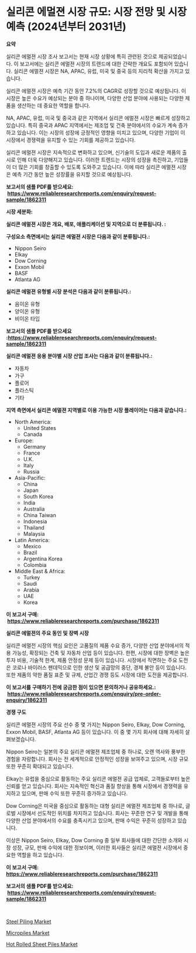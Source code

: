 <p><h1>실리콘 에멀젼 시장 규모: 시장 전망 및 시장 예측 (2024년부터 2031년)</h1></p><p><strong>요약</strong></p>
<p><p>실리콘 에멀젼 시장 조사 보고서는 현재 시장 상황에 특히 관련된 것으로 제공되었습니다. 이 보고서에는 실리콘 에멀젼 시장의 트렌드에 대한 간략한 개요도 포함되어 있습니다. 실리콘 에멀젼 시장은 NA, APAC, 유럽, 미국 및 중국 등의 지리적 확산을 가지고 있습니다.</p><p>실리콘 에멀젼 시장은 예측 기간 동안 7.2%의 CAGR로 성장할 것으로 예상됩니다. 이 시장은 높은 수요가 예상되는 분야 중 하나이며, 다양한 산업 분야에 사용되는 다양한 제품을 생산하는 데 중요한 역할을 합니다.</p><p>NA, APAC, 유럽, 미국 및 중국과 같은 지역에서 실리콘 에멀젼 시장은 빠르게 성장하고 있습니다. 특히 중국과 APAC 지역에서는 제조업 및 건축 분야에서의 수요가 계속 증가하고 있습니다. 이는 시장의 성장에 긍정적인 영향을 미치고 있으며, 다양한 기업이 이 시장에서 경쟁력을 유지할 수 있는 기회를 제공하고 있습니다.</p><p>실리콘 에멀젼 시장은 지속적으로 변화하고 있으며, 신기술의 도입과 새로운 제품의 출시로 인해 더욱 다양해지고 있습니다. 이러한 트렌드는 시장의 성장을 촉진하고, 기업들이 더 많은 기회를 창출할 수 있도록 도와주고 있습니다. 이에 따라 실리콘 에멀젼 시장은 예측 기간 동안 높은 성장률을 유지할 것으로 예상됩니다.</p></p>
<p><strong>보고서의 샘플 PDF를 받으세요: &nbsp;<a href="https://www.reliableresearchreports.com/enquiry/request-sample/1862311">https://www.reliableresearchreports.com/enquiry/request-sample/1862311</a></strong></p>
<p><strong>시장 세분화:</strong></p>
<p><strong> 실리콘 에멀젼 시장은 개요, 배포, 애플리케이션 및 지역으로 더 분류됩니다. :</strong></p>
<p><strong>구성요소 측면에서는 실리콘 에멀젼 시장은 다음과 같이 분류됩니다.:</strong></p>
<p><ul><li>Nippon Seiro</li><li>Elkay</li><li>Dow Corning</li><li>Exxon Mobil</li><li>BASF</li><li>Atlanta AG</li></ul></p>
<p><strong> 실리콘 에멀젼 유형별 시장 분석은 다음과 같이 분류됩니다.:</strong></p>
<p><ul><li>음이온 유형</li><li>양이온 유형</li><li>비이온 타입</li></ul></p>
<p><strong>보고서의 샘플 PDF를 받으세요 :<a href="https://www.reliableresearchreports.com/enquiry/request-sample/1862311">https://www.reliableresearchreports.com/enquiry/request-sample/1862311</a></strong></p>
<p><strong> 실리콘 에멀젼 응용 분야별 시장 산업 조사는 다음과 같이 분류됩니다.:</strong></p>
<p><ul><li>자동차</li><li>가구</li><li>플로어</li><li>플라스틱</li><li>기타</li></ul></p>
<p><strong>지역 측면에서 실리콘 에멀젼 지역별로 이용 가능한 시장 플레이어는 다음과 같습니다.:</strong></p>
<p><ul>
    <li>
        North America:
        <ul>
            <li>United States</li>
            <li>Canada</li>
        </ul>
    </li>
    <li>
        Europe:
        <ul>
            <li>Germany</li>
            <li>France</li>
            <li>U.K.</li>
            <li>Italy</li>
            <li>Russia</li>
        </ul>
    </li>
    <li>
        Asia-Pacific:
        <ul>
            <li>China</li>
            <li>Japan</li>
            <li>South Korea</li>
            <li>India</li>
            <li>Australia</li>
            <li>China Taiwan</li>
            <li>Indonesia</li>
            <li>Thailand</li>
            <li>Malaysia</li>
        </ul>
    </li>
    <li>
        Latin America:
        <ul>
            <li>Mexico</li>
            <li>Brazil</li>
            <li>Argentina Korea</li>
            <li>Colombia</li>
        </ul>
    </li>
    <li>
        Middle East & Africa:
        <ul>
            <li>Turkey</li>
            <li>Saudi</li>
            <li>Arabia</li>
            <li>UAE</li>
            <li>Korea</li>
        </ul>
    </li>
    </ul></p>
<p><strong>이 보고서 구매: &nbsp;<a href="https://www.reliableresearchreports.com/purchase/1862311">https://www.reliableresearchreports.com/purchase/1862311</a></strong></p>
<p><strong>실리콘 에멀젼의 주요 동인 및 장벽 시장</strong></p>
<p><p>실리콘 에멀전 시장의 핵심 요인은 고품질의 제품 수요 증가, 다양한 산업 분야에서의 적용 가능성, 확장되는 건축 및 자동차 산업 등이 있습니다. 한편, 시장에 대한 장벽은 높은 투자 비용, 기술적 한계, 제품 안정성 문제 등이 있습니다. 시장에서 직면하는 주요 도전은 코로나 바이러스 팬데믹으로 인한 생산 및 공급망의 중단, 경제 불안 등이 있습니다. 또한 제품의 약한 품질 표준 및 규제, 산업간 경쟁 등도 시장에 대한 도전을 제공합니다.</p></p>
<p><strong>이 보고서를 구매하기 전에 궁금한 점이 있으면 문의하거나 공유하세요.: &nbsp;<a href="https://www.reliableresearchreports.com/enquiry/pre-order-enquiry/1862311">https://www.reliableresearchreports.com/enquiry/pre-order-enquiry/1862311</a></strong></p>
<p><strong>경쟁 구도</strong></p>
<p><p>실리콘 에멀젼 시장의 주요 선수 중 몇 가지는 Nippon Seiro, Elkay, Dow Corning, Exxon Mobil, BASF, Atlanta AG 등이 있습니다. 이 중 몇 가지 회사에 대해 자세히 살펴보겠습니다.</p><p>Nippon Seiro는 일본의 주요 실리콘 에멀젼 제조업체 중 하나로, 오랜 역사와 풍부한 경험을 자랑합니다. 회사는 전 세계적으로 안정적인 성장을 보여주고 있으며, 시장 규모 또한 꾸준히 확대되고 있습니다.</p><p>Elkay는 유럽을 중심으로 활동하는 주요 실리콘 에멀젼 공급 업체로, 고객들로부터 높은 신뢰를 얻고 있습니다. 회사는 지속적인 혁신과 품질 향상을 통해 시장에서 경쟁력을 유지하고 있으며, 판매 수익 또한 꾸준히 증가하고 있습니다.</p><p>Dow Corning은 미국을 중심으로 활동하는 대형 실리콘 에멀젼 제조업체 중 하나로, 글로벌 시장에서 선도적인 위치를 차지하고 있습니다. 회사는 꾸준한 연구 및 개발을 통해 다양한 산업 분야에서의 수요를 충족시키고 있으며, 판매 수익은 꾸준히 성장하고 있습니다.</p><p>이상은 Nippon Seiro, Elkay, Dow Corning 중 일부 회사들에 대한 간단한 소개와 시장 성장, 규모, 판매 수익에 대한 정보이며, 이러한 회사들은 실리콘 에멀젼 시장에서 중요한 역할을 하고 있습니다.</p></p>
<p><strong>이 보고서 구매: &nbsp; <a href="https://www.reliableresearchreports.com/purchase/1862311">https://www.reliableresearchreports.com/purchase/1862311</a></strong></p>
<p><strong>보고서의 샘플 PDF를 받으세요: &nbsp;<a href="https://www.reliableresearchreports.com/enquiry/request-sample/1862311">https://www.reliableresearchreports.com/enquiry/request-sample/1862311</a></strong><strong></strong></p>
<p>&nbsp;</p>
<p><p><a href="https://github.com/mauripalmi/Market-Research-Report-List-2/blob/main/steel-piling-market.md">Steel Piling Market</a></p><p><a href="https://github.com/redneck06/Market-Research-Report-List-2/blob/main/micropiles-market.md">Micropiles Market</a></p><p><a href="https://github.com/nicoletavirag/Market-Research-Report-List-2/blob/main/hot-rolled-sheet-piles-market.md">Hot Rolled Sheet Piles Market</a></p></p>